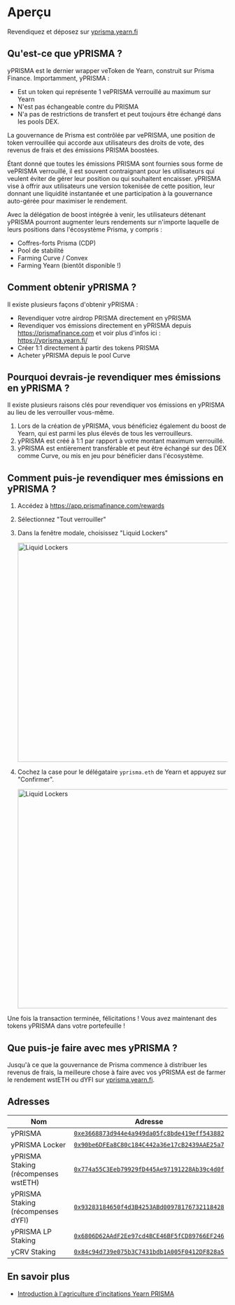 # Aperçu

Revendiquez et déposez sur [yprisma.yearn.fi](https://yprisma.yearn.fi)

## Qu'est-ce que yPRISMA ?

yPRISMA est le dernier wrapper veToken de Yearn, construit sur Prisma Finance. Importamment, yPRISMA :

- Est un token qui représente 1 vePRISMA verrouillé au maximum sur Yearn
- N'est pas échangeable contre du PRISMA
- N'a pas de restrictions de transfert et peut toujours être échangé dans les pools DEX.

La gouvernance de Prisma est contrôlée par vePRISMA, une position de token verrouillée qui accorde aux utilisateurs des droits de vote, des revenus de frais et des émissions PRISMA boostées.

Étant donné que toutes les émissions PRISMA sont fournies sous forme de vePRISMA verrouillé, il est souvent contraignant pour les utilisateurs qui veulent éviter de gérer leur position ou qui souhaitent encaisser. yPRISMA vise à offrir aux utilisateurs une version tokenisée de cette position, leur donnant une liquidité instantanée et une participation à la gouvernance auto-gérée pour maximiser le rendement.

Avec la délégation de boost intégrée à venir, les utilisateurs détenant yPRISMA pourront augmenter leurs rendements sur n'importe laquelle de leurs positions dans l'écosystème Prisma, y compris :

- Coffres-forts Prisma (CDP)
- Pool de stabilité
- Farming Curve / Convex
- Farming Yearn (bientôt disponible !)

## Comment obtenir yPRISMA ?

Il existe plusieurs façons d'obtenir yPRISMA :

- Revendiquer votre airdrop PRISMA directement en yPRISMA
- Revendiquer vos émissions directement en yPRISMA depuis https://prismafinance.com et voir plus d'infos ici : https://yprisma.yearn.fi/
- Créer 1:1 directement à partir des tokens PRISMA
- Acheter yPRISMA depuis le pool Curve

## Pourquoi devrais-je revendiquer mes émissions en yPRISMA ?

Il existe plusieurs raisons clés pour revendiquer vos émissions en yPRISMA au lieu de les verrouiller vous-même.
1. Lors de la création de yPRISMA, vous bénéficiez également du boost de Yearn, qui est parmi les plus élevés de tous les verrouilleurs.
1. yPRISMA est créé à 1:1 par rapport à votre montant maximum verrouillé.
1. yPRISMA est entièrement transférable et peut être échangé sur des DEX comme Curve, ou mis en jeu pour bénéficier dans l'écosystème.

## Comment puis-je revendiquer mes émissions en yPRISMA ?

1. Accédez à https://app.prismafinance.com/rewards
1. Sélectionnez "Tout verrouiller"
1. Dans la fenêtre modale, choisissez "Liquid Lockers"

    <img src="/img/yprisma-liquid-lockers.png" alt="Liquid Lockers" width="500" />

1. Cochez la case pour le délégataire `yprisma.eth` de Yearn et appuyez sur "Confirmer".

    <img src="/img/yprisma-boost-rental.png" alt="Liquid Lockers" width="500" />

Une fois la transaction terminée, félicitations ! Vous avez maintenant des tokens yPRISMA dans votre portefeuille !

## Que puis-je faire avec mes yPRISMA ?

Jusqu'à ce que la gouvernance de Prisma commence à distribuer les revenus de frais, la meilleure chose à faire avec vos yPRISMA est de farmer le rendement wstETH ou dYFI sur [yprisma.yearn.fi](https://yprisma.yearn.fi).

## Adresses

| Nom                                      | Adresse                                                                                                                 |
|------------------------------------------|-------------------------------------------------------------------------------------------------------------------------|
| yPRISMA                                  | [`0xe3668873d944e4a949da05fc8bde419eff543882`](https://etherscan.io/address/0xe3668873d944e4a949da05fc8bde419eff543882) |
| yPRISMA Locker                           | [`0x90be6DFEa8C80c184C442a36e17cB2439AAE25a7`](https://etherscan.io/address/0x90be6DFEa8C80c184C442a36e17cB2439AAE25a7) |
| yPRISMA Staking (récompenses wstETH)     | [`0x774a55C3Eeb79929fD445Ae97191228Ab39c4d0f`](https://etherscan.io/address/0x774a55C3Eeb79929fD445Ae97191228Ab39c4d0f) |
| yPRISMA Staking (récompenses dYFI)       | [`0x93283184650f4d3B4253ABd00978176732118428`](https://etherscan.io/address/0x93283184650f4d3B4253ABd00978176732118428) |
| yPRISMA LP Staking                       | [`0x6806D62AAdF2Ee97cd4BCE46BF5fCD89766EF246`](https://etherscan.io/address/0x6806D62AAdF2Ee97cd4BCE46BF5fCD89766EF246) |
| yCRV Staking                             | [`0x84c94d739e075b3C7431bdb1A005F0412DF828a5`](https://etherscan.io/address/0x84c94d739e075b3C7431bdb1A005F0412DF828a5) |


## En savoir plus

- [Introduction à l'agriculture d'incitations Yearn PRISMA](https://docs.yearn.finance/getting-started/products/yprisma/farming)
